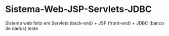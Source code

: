 # Sistema-Web-JSP-Servlets-JDBC
Sistema web feito em Servlets (back-end) + JSP (front-end) + JDBC (banco de dados)
teste
